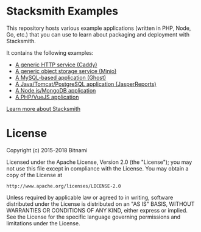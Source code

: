 # Stacksmith Examples

This repository hosts various example applications (written in PHP, Node, Go, etc.) that you can use to learn about packaging and deployment with Stacksmith.

It contains the following examples:

* [A generic HTTP service (Caddy)](generic/caddy)
* [A generic object storage service (Minio)](generic/caddy)
* [A MySQL-based application (Ghost)](generic-with-mysql/ghost)
* [A Java/Tomcat/PostgreSQL application (JasperReports)](java-tomcat/jasperreports)
* [A Node.js/MongoDB application](nodejs-with-nosql/todo/)
* [A PHP/VueJS application](php/todo/)

[Learn more about Stacksmith](https://bitnami.com/application-packaging)

# License

Copyright (c) 2015-2018 Bitnami

Licensed under the Apache License, Version 2.0 (the "License");
you may not use this file except in compliance with the License.
You may obtain a copy of the License at

    http://www.apache.org/licenses/LICENSE-2.0

Unless required by applicable law or agreed to in writing, software
distributed under the License is distributed on an "AS IS" BASIS,
WITHOUT WARRANTIES OR CONDITIONS OF ANY KIND, either express or implied.
See the License for the specific language governing permissions and
limitations under the License.
